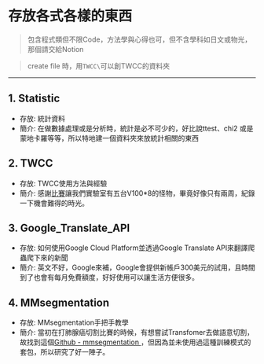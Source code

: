 # 存放各式各樣的東西
> 包含程式類但不限Code，方法學與心得也可，但不含學科如日文或物光，那個請交給Notion

> create file 時，用`TWCC\`可以創TWCC的資料夾

---
## 1. Statistic
* 存放: 統計資料
* 簡介: 在做數據處理或是分析時，統計是必不可少的，好比說ttest、chi2 或是蒙地卡羅等等，所以特地建一個資料夾來放統計相關的東西


## 2. TWCC
* 存放: TWCC使用方法與經驗
* 簡介: 感謝[比賽](https://tbrain.trendmicro.com.tw/Competitions/Details/22)讓我們實驗室有五台V100*8的怪物，畢竟好像只有兩周，紀錄一下機會難得的時光。

## 3. Google_Translate_API
* 存放: 如何使用Google Cloud Platform並透過Google Translate API來翻譯爬蟲爬下來的新聞
* 簡介: 英文不好，Google來補，Google會提供新帳戶300美元的試用，且時間到了也會有每月免費額度，好好使用可以讓生活方便很多。

## 4. MMsegmentation
* 存放: MMsegmentation手把手教學
* 簡介: 當初在打肺腺癌切割比賽的時候，有想嘗試Transfomer去做語意切割，故找到這個[Github - mmsegmentation
](https://github.com/open-mmlab/mmsegmentation)，但因為並未使用過這種訓練模式的套包，所以研究了好一陣子。
